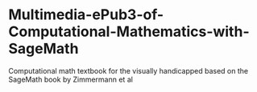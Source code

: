 # Multimedia-ePub3-of-Computational-Mathematics-with-SageMath
Computational math textbook for the visually handicapped based on the SageMath book by Zimmermann et al
